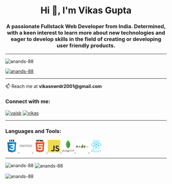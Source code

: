 <h1 align="center">Hi 👋, I'm Vikas Gupta </h1>
<h3 align="center">A passionate Fullstack Web Developer from India. Determined, with a keen interest to learn more about new technologies and eager to develop skills in the field of creating or developing user friendly products.</h3>

<hr/> 

<p align="left"> <img src="https://komarev.com/ghpvc/?username=anands-88&label=Profile%20views&color=0e75b6&style=flat" alt="anands-88" /> </p>

<p align="left"> <a href="https://github.com/ryo-ma/github-profile-trophy">
<img src="https://github-profile-trophy.vercel.app/?username=anands-88" alt="anands-88" /></a> </p>

<hr/>
📫 Reach me at <b>vikasnwrdr2001@gmail.com</b>

<h3 align="left">Connect with me:</h3>
<p align="left">
<a href="https://twitter.com/vikasgupta78180" target="blank"><img align="center" src="https://raw.githubusercontent.com/rahuldkjain/github-profile-readme-generator/master/src/images/icons/Social/twitter.svg" alt="vaisk" height="30" width="40" /></a>
<a href="https://linkedin.com/in/vikas-gupta-1493651b5/" target="blank"><img align="center" src="https://raw.githubusercontent.com/rahuldkjain/github-profile-readme-generator/master/src/images/icons/Social/linked-in-alt.svg" alt="vikas" height="30" width="40" /></a>
</p>

<hr/> 

<h3 align="left">Languages and Tools:</h3>
<p align="left"> <a href="https://www.w3schools.com/css/" target="_blank" rel="noreferrer"> <img src="https://raw.githubusercontent.com/devicons/devicon/master/icons/css3/css3-original-wordmark.svg" alt="css3" width="40" height="40"/> </a> <a href="https://expressjs.com" target="_blank" rel="noreferrer"> <img src="https://raw.githubusercontent.com/devicons/devicon/master/icons/express/express-original-wordmark.svg" alt="express" width="40" height="40"/> </a> <a href="https://www.w3.org/html/" target="_blank" rel="noreferrer"> <img src="https://raw.githubusercontent.com/devicons/devicon/master/icons/html5/html5-original-wordmark.svg" alt="html5" width="40" height="40"/> </a> <a href="https://developer.mozilla.org/en-US/docs/Web/JavaScript" target="_blank" rel="noreferrer"> <img src="https://raw.githubusercontent.com/devicons/devicon/master/icons/javascript/javascript-original.svg" alt="javascript" width="40" height="40"/> </a> <a href="https://www.mongodb.com/" target="_blank" rel="noreferrer"> <img src="https://raw.githubusercontent.com/devicons/devicon/master/icons/mongodb/mongodb-original-wordmark.svg" alt="mongodb" width="40" height="40"/> </a> <a href="https://nodejs.org" target="_blank" rel="noreferrer"> <img src="https://raw.githubusercontent.com/devicons/devicon/master/icons/nodejs/nodejs-original-wordmark.svg" alt="nodejs" width="40" height="40"/> </a> <a href="https://reactjs.org/" target="_blank" rel="noreferrer"> <img src="https://raw.githubusercontent.com/devicons/devicon/master/icons/react/react-original-wordmark.svg" alt="react" width="40" height="40"/> </a> </p>


<hr/>


<p><img align="left" src="https://github-readme-stats.vercel.app/api/top-langs?username=anands-88&show_icons=true&locale=en&layout=compact" alt="anands-88" /></p>

<p>&nbsp;<img align="center" src="https://github-readme-stats.vercel.app/api?username=anands-88&show_icons=true&locale=en" alt="anands-88" /></p>

<p><img align="center" src="https://github-readme-streak-stats.herokuapp.com/?user=anands-88&" alt="anands-88" /></p>
